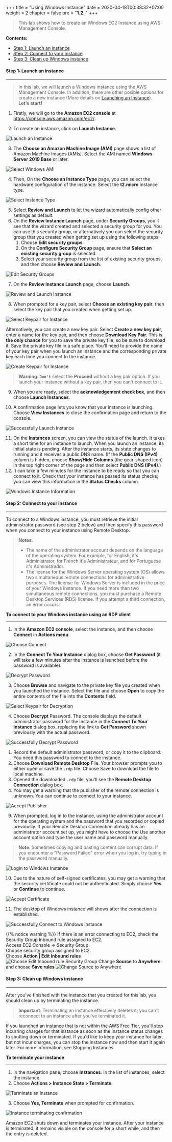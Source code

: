 +++
title = "Using Windows Instance"
date = 2020-04-18T00:38:32+07:00
weight = 2
chapter = false
pre = "<b>1.2. </b>"
+++

> This lab shows how to create an Windows EC2 Instance using AWS Management Console.

**Contents:**
- [Step 1: Launch an instance](#step-1-launch-an-instance)
- [Step 2: Connect to your instance](#step-2-connect-to-your-instance)
- [Step 3: Clean up Windows instance](#step-3-clean-up-windows-instance)

#### Step 1: Launch an instance

---

> In this lab, we will launch a Windows instance using the AWS Management Console. In addition, there are other posible options for create a new instance (More details on [Launching an Instance](https://docs.aws.amazon.com/AWSEC2/latest/UserGuide/launching-instance.html)).  
> **Let's start!**

1. Firstly, we will go to the **Amazon EC2 console** at https://console.aws.amazon.com/ec2/.

2. To create an instance, click on **Launch Instance**.

![Launch an Instance](/images/1/2-2-launch-instance.png?width=90pc)

3. The **Choose an Amazon Machine Image (AMI)** page shows a list of Amazon Machine Images (AMIs). Select the AMI named **Windows Server 2019 Base** or later.

![Select Windows AMI](/images/1/2-3-select-windows-ami.png?width=90pc)

4. Then, On the **Choose an Instance Type** page, you can select the hardware configuration of the instance. Select the **t2.micro** instance type.

![Select Instance Type](/images/1/2-4-select-instance-type-windows.png?width=90pc)

5. Select **Review and Launch** to let the wizard automatically config other settings as default.
6. On the **Review Instance Launch** page, under **Security Groups**, you'll see that the wizard created and selected a security group for you. You can use this security group, or alternatively you can select the security group that you created when getting set up using the following steps:
   1. Choose **Edit security groups**.
   2. On the **Configure Security Group** page, ensure that **Select an existing security group** is selected.
   3. Select your security group from the list of existing security groups, and then choose **Review and Launch**.

![Edit Security Groups](/images/1/2-5-config-ec2-sg.png?width=90pc)

7. On the **Review Instance Launch** page, choose **Launch**.

![Review and Launch Instance](/images/1/2-6-review-windows-instance-config.png?width=90pc)

8. When prompted for a key pair, select **Choose an existing key pair**, then select the key pair that you created when getting set up.

![Select Keypair for Instance](/images/1/2-7-select-keypair-windows-instance.png?width=90pc)

Alternatively, you can create a new key pair. Select **Create a new key pair**, enter a name for the key pair, and then choose **Download Key Pair**. This is **the only chance** for you to save the private key file, so be sure to download it. Save the private key file in a safe place. You'll need to provide the name of your key pair when you launch an instance and the corresponding private key each time you connect to the instance.

![Create Keypair for Instance](/images/1/2-8-create-windows-instance-keypair.png?width=90pc)

> **Warning**: 
> **```Don't```** select the **Proceed** without a key pair option. If you launch your instance without a key pair, then you can't connect to it.

9. When you are ready, select the **acknowledgement check box**, and then choose **Launch Instances**.

10. A confirmation page lets you know that your instance is launching. Choose **View Instances** to close the confirmation page and return to the console.

![Successfully Launch Instance](/images/1/2-9-launch-windows-success.png?width=90pc)

11. On the **Instances** screen, you can view the status of the launch. It takes a short time for an instance to launch. When you launch an instance, its initial state is pending. After the instance starts, its state changes to running and it receives a public DNS name. (If the **Public DNS (IPv4)** column is hidden, choose **Show/Hide Columns** (the gear-shaped icon) in the top right corner of the page and then select **Public DNS (IPv4)**.)
12. It can take a few minutes for the instance to be ready so that you can connect to it. Check that your instance has passed its status checks; you can view this information in the **Status Checks** column.

![Windows Instance Information](/images/1/2-10-windows-instance-info.png?width=90pc)

#### Step 2: Connect to your instance

---

To connect to a Windows instance, you must retrieve the initial administrator password (see step 2 below) and then specify this password when you connect to your instance using Remote Desktop.  
> **Notes**:  
> - The name of the administrator account depends on the language of the operating system. For example, for English, it's Administrator, for French it's Administrateur, and for Portuguese it's Administrador.  
> - The license for the Windows Server operating system (OS) allows two simultaneous remote connections for administrative purposes. The license for Windows Server is included in the price of your Windows instance. If you need more than two simultaneous remote connections, you must purchase a Remote Desktop Services (RDS) license. If you attempt a third connection, an error occurs.

**To connect to your Windows instance using an RDP client**

---

1. In the **Amazon EC2 console**, select the instance, and then choose **Connect** in **Actions menu**.

![Choose Connect](/images/1/2-11-connect-windows-instance.png?width=90pc)


2. In the **Connect To Your Instance** dialog box, choose **Get Password** (it will take a few minutes after the instance is launched before the password is available).

![Decrypt Password](/images/1/2-12-get-windows-instance-admin-password.png?width=90pc)

3. Choose **Browse** and navigate to the private key file you created when you launched the instance. Select the file and choose **Open** to copy the entire contents of the file into the **Contents** field.

![Select Keypair for Decryption](/images/1/2-13-select-keypair-to-decrypt-admin-password.png?width=90pc)

4. Choose **Decrypt** Password. The console displays the default administrator password for the instance in the **Connect To Your Instance** dialog box, replacing the link to **Get Password** shown previously with the actual password.

![Successfully Decrypt Password](/images/1/2-14-successfully-get-password.png?width=90pc)

1. Record the default administrator password, or copy it to the clipboard. You need this password to connect to the instance. 
2. Choose **Download Remote Desktop** File. Your browser prompts you to either open or save the ```.rdp``` file. Choose Save to download the file to local machine.
3. Opened the downloaded ```.rdp``` file, you'll see the **Remote Desktop Connection** dialog box.
4. You may get a warning that the publisher of the remote connection is unknown. You can continue to connect to your instance.

![Accept Publisher](/images/1/2-15-connecting-to-windows-instance.png?width=30pc)

9.  When prompted, log in to the instance, using the administrator account for the operating system and the password that you recorded or copied previously. If your Remote Desktop Connection already has an administrator account set up, you might have to choose the Use another account option and type the user name and password manually.

> **Note**: 
> Sometimes copying and pasting content can corrupt data. If you encounter a "Password Failed" error when you log in, try typing in the password manually.

![Login to Windows Instance](/images/1/2-16-login-windows-instance.png?width=30pc)

10. Due to the nature of self-signed certificates, you may get a warning that the security certificate could not be authenticated. Simply choose **Yes** or **Continue** to continue.

![Accept Certificate](/images/1/2-17-accept-cerificate-windows-instance.png?width=30pc)

11. The desktop of Windows instance will shows after the connection is established.

![Successfully Connect to Windows Instance](/images/1/2-18-successfully-rdp-windows-instance.png?width=90pc)

{{% notice warning %}}
If there is an error connecting to EC2, check the Security Group Inbound rule assigned to EC2.\
Access EC2 Console => Security Group.\
Choose security group assigned to EC2.\
Choose **Action | Edit Inbound rules**
![Choose Edit Inbound rule Security Group](/images/1/2-19-choose-edit-inbound-rule.png?width=90pc)
Change **Source** to **Anywhere** and choose **Save rules**
![Change Source to Anywhere](/images/1/2-20-change-source-to-anywhere.png?width=90pc)

#### Step 3: Clean up Windows instance

---

After you've finished with the instance that you created for this lab, you should clean up by terminating the instance.

> **Important**: 
> Terminating an instance effectively deletes it; you can't reconnect to an instance after you've terminated it.

If you launched an instance that is not within the AWS Free Tier, you'll stop incurring charges for that instance as soon as the instance status changes to shutting down or terminated. If you'd like to keep your instance for later, but not incur charges, you can stop the instance now and then start it again later. For more information, see Stopping Instances.

**To terminate your instance**

---

1. In the navigation pane, choose **Instances**. In the list of instances, select the instance.
2. Choose **Actions > Instance State > Terminate**.

![Terminate an Instance](/images/1/2-21-terminate-windows-instance.png?width=90pc)

3. Choose **Yes, Terminate** when prompted for confirmation.

![Instance terminating confirmation](/images/1/2-22-terminate-windows-instance-confirm.png?width=90pc)

Amazon EC2 shuts down and terminates your instance. After your instance is terminated, it remains visible on the console for a short while, and then the entry is deleted.
